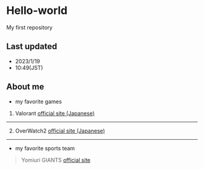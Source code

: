 # Hello-world
My first repository

## Last updated
- 2023/1/19
- 10:49(JST)

## About me
- my favorite games
1. Valorant
[official site (Japanese)](https://playvalorant.com/ja-jp/)
---
2. OverWatch2
[official site (Japanese)](https://overwatch.blizzard.com/ja-jp/)
---
- my favorite sports team
> Yomiuri GIANTS
[official site](https://www.giants.jp/top.html)
